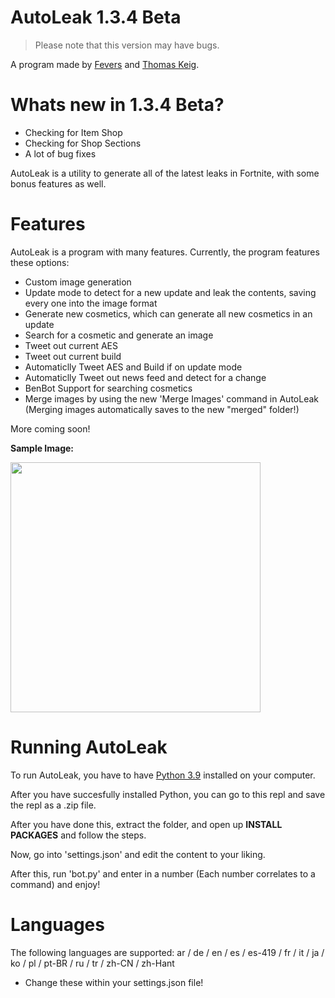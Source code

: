 # AutoLeak 1.3.4 Beta
> Please note that this version may have bugs.

A program made by [Fevers](https://twitter.com/itsfevers__) and [Thomas Keig](https://twitter.com/thomaskeig_).

# Whats new in 1.3.4 Beta?
- Checking for Item Shop
- Checking for Shop Sections
- A lot of bug fixes

AutoLeak is a utility to generate all of the latest leaks in Fortnite, with some bonus features as well.

# Features
AutoLeak is a program with many features.
Currently, the program features these options:
- Custom image generation
- Update mode to detect for a new update and leak the contents, saving every one into the image format
- Generate new cosmetics, which can generate all new cosmetics in an update
- Search for a cosmetic and generate an image
- Tweet out current AES
- Tweet out current build
- Automaticlly Tweet AES and Build if on update mode
- Automaticlly Tweet out news feed and detect for a change
- BenBot Support for searching cosmetics
- Merge images by using the new 'Merge Images' command in AutoLeak
(Merging images automatically saves to the new "merged" folder!)

More coming soon!

**Sample Image:**

<p align="left">
    <img src="https://i.ibb.co/gWbYFyV/CID-731-Athena-Commando-F-Neon.png" width="400" draggable="false">
</p>

# Running AutoLeak
To run AutoLeak, you have to have [Python 3.9](https://www.microsoft.com/en-us/p/python-39/9p7qfqmjrfp7) installed on your computer.

After you have succesfully installed Python, you can go to this repl and save the repl as a .zip file.

After you have done this, extract the folder, and open up **INSTALL PACKAGES** and follow the steps.

Now, go into 'settings.json' and edit the content to your liking.

After this, run 'bot.py' and enter in a number (Each number correlates to a command) and enjoy!

# Languages
The following languages are supported: ar / de / en / es / es-419 / fr / it / ja / ko / pl / pt-BR / ru / tr / zh-CN / zh-Hant
- Change these within your settings.json file!
